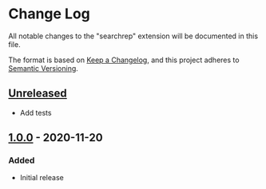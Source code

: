 # Change Log

All notable changes to the "searchrep" extension will be documented in this file.

The format is based on [Keep a Changelog](https://keepachangelog.com/en/1.0.0/), and this project adheres to [Semantic Versioning](https://semver.org/spec/v2.0.0.html).

## [Unreleased]

- Add tests

## [1.0.0] - 2020-11-20

### Added

- Initial release

[Unreleased]: https://github.com/satosystems/searchrep/compare/v1.0.0...HEAD
[1.0.0]: https://github.com/satosystems/searchrep/releases/tag/v1.0.0
